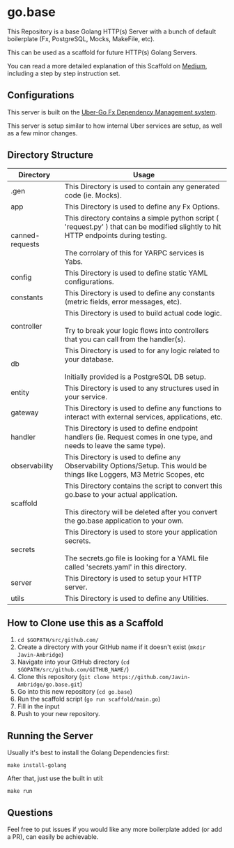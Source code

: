 
# go.base  
  
This Repository is a base Golang HTTP(s) Server with a bunch of default boilerplate (Fx, PostgreSQL, Mocks, MakeFile, etc). 

This can be used as a scaffold for future HTTP(s) Golang Servers.

You can read a more detailed explanation of this Scaffold on [Medium](https://javin-ambridge.medium.com/scaffolding-a-new-golang-http-service-f88ab8466104), including a step by step instruction set.

## Configurations
This server is built on the [Uber-Go Fx Dependency Management system](https://github.com/uber-go/fx).

This server is setup similar to how internal Uber services are setup, as well as a few minor changes.

## Directory Structure
|Directory|Usage|
|--|--|
| .gen | This Directory is used to contain any generated code (ie. Mocks). |
| app | This Directory is used to define any Fx Options. |
| canned-requests | This directory contains a simple python script ( 'request.py' ) that can be modified slightly to hit HTTP endpoints during testing.<br><br>The corrolary of this for YARPC services is Yabs. |
| config | This Directory is used to define static YAML configurations. |
| constants | This Directory is used to define any constants (metric fields, error messages, etc). |
| controller | This Directory is used to build actual code logic.<br><br>Try to break your logic flows into controllers that you can call from the handler(s). |
| db | This Directory is used to for any logic related to your database.<br><br>Initially provided is a PostgreSQL DB setup. |
| entity | This Directory is used to any structures used in your service. |
| gateway | This Directory is used to define any functions to interact with external services, applications, etc. |
| handler | This Directory is used to define endpoint handlers (ie. Request comes in one type, and needs to leave the same type). |
| observability | This Directory is used to define any Observability Options/Setup. This would be things like Loggers, M3 Metric Scopes, etc |
| scaffold | This Directory contains the script to convert this go.base to your actual application.<br><br>This directory will be deleted after you convert the go.base application to your own. |
| secrets | This Directory is used to store your application secrets.<br><br>The secrets.go file is looking for a YAML file called 'secrets.yaml' in this directory. |
| server | This Directory is used to setup your HTTP server. |
| utils | This Directory is used to define any Utilities. |

## How to Clone use this as a Scaffold

 1. `cd $GOPATH/src/github.com/`
 2. Create a directory with your GitHub name if it doesn't exist (`mkdir Javin-Ambridge`)
 3. Navigate into your GitHub directory (`cd $GOPATH/src/github.com/GITHUB_NAME/`)   
 3. Clone this repository (`git clone https://github.com/Javin-Ambridge/go.base.git`)
 4. Go into this new repository (`cd go.base`)
 5. Run the scaffold script (`go run scaffold/main.go`)
 6. Fill in the input
 7. Push to your new repository.

## Running the Server

Usually it's best to install the Golang Dependencies first:

	make install-golang

After that, just use the built in util:

	make run
 
## Questions
 
 Feel free to put issues if you would like any more boilerplate added (or add a PR), can easily be achievable. 
